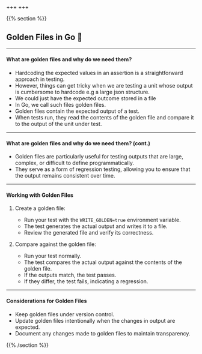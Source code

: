 +++
+++

{{% section %}}

## Golden Files in Go 👑

---

#### What are golden files and why do we need them?

- Hardcoding the expected values in an assertion is a straightforward approach in testing.
- However, things can get tricky when we are testing a unit whose output is cumbersome to hardcode e.g a large json structure.
- We could just have the expected outcome stored in a file
- In Go, we call such files golden files.
- Golden files contain the expected output of a test.
- When tests run, they read the contents of the golden file and compare it to the output of the unit under test.


---
#### What are golden files and why do we need them? (cont.)

- Golden files are particularly useful for testing outputs that are large, complex, or difficult to define programmatically.
- They serve as a form of regression testing, allowing you to ensure that the output remains consistent over time.

---
#### Working with Golden Files

1. Create a golden file:
   - Run your test with the `WRITE_GOLDEN=true` environment variable.
   - The test generates the actual output and writes it to a file.
   - Review the generated file and verify its correctness.

2. Compare against the golden file:
   - Run your test normally.
   - The test compares the actual output against the contents of the golden file.
   - If the outputs match, the test passes.
   - If they differ, the test fails, indicating a regression.

---
#### Considerations for Golden Files

- Keep golden files under version control.
- Update golden files intentionally when the changes in output are expected.
- Document any changes made to golden files to maintain transparency.


{{% /section %}}